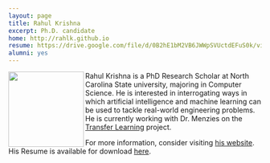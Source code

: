 ```yaml
---
layout: page
title: Rahul Krishna
excerpt: Ph.D. candidate
home: http://rahlk.github.io
resume: https://drive.google.com/file/d/0B2hE1bM2VB6JWWpSVUctdEFuS0k/view
alumni: yes
---
```



<img align="left" width="150"
src="/img/rahlk.jpg">
Rahul Krishna is a PhD Research Scholar at North Carolina State university, majoring in Computer Science. He is interested in interrogating ways in which artificial intelligence and machine learning can be used to tackle real-world engineering problems. He is currently working with Dr. Menzies on the [Transfer Learning](/projects/) project.

For more information, consider visiting [his website](http://rahlk.github.io). His Resume is available for download [here](https://drive.google.com/file/d/0B2hE1bM2VB6JWWpSVUctdEFuS0k/view).
